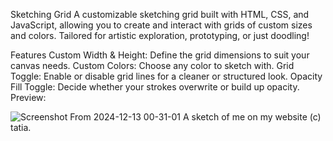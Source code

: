 Sketching Grid
A customizable sketching grid built with HTML, CSS, and JavaScript, allowing you to create and interact with grids of custom sizes and colors. Tailored for artistic exploration, prototyping, or just doodling!

Features
Custom Width & Height: Define the grid dimensions to suit your canvas needs.
Custom Colors: Choose any color to sketch with.
Grid Toggle: Enable or disable grid lines for a cleaner or structured look.
Opacity Fill Toggle: Decide whether your strokes overwrite or build up opacity.
Preview:

![Screenshot From 2024-12-13 00-31-01](https://github.com/user-attachments/assets/ef5255ce-56ad-4832-ba1d-1124a86315c4)
A sketch of me on my website (c) tatia.
